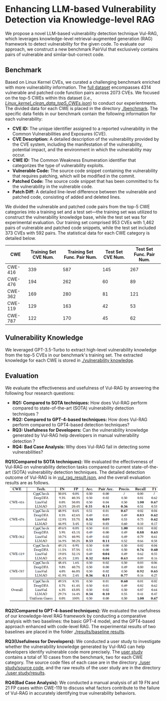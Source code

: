 # Enhancing LLM-based Vulnerability Detection via Knowledge-level RAG

We propose a novel LLM-based vulnerability detection technique Vul-RAG, which leverages knowledge-level retrieval-augmented generation (RAG) framework to detect vulnerability for the given code. To evaluate our approach, we construct a new benchmark PairVul that exclusively contains pairs of vulnerable and similar-but-correct code.

## Benchmark

Based on Linux Kernel CVEs, we curated a challenging benchmark enriched with more vulnerability information. The [full dataset](./dataset/Linux_kernel_clean_data.json) encompasses 4314 vulnerable and patched code function pairs across 2073 CVEs. We focused on the top-5 CWEs within this dataset (*i.e., [Linux_kernel_clean_data_top5_CWEs.json](./dataset/Linux_kernel_clean_data_top5_CWEs.json)*) to conduct our experientments. The divided data for each CWE is placed in the directory [./benchmark](./benchmark/). The specific data fields in our benchmark contain the following information for each vulnerability:

* **CVE ID:** The unique identifier assigned to a reported vulnerability in the Common Vulnerabilities and Exposures (CVE).
* **CVE Description:** A detailed description of the vulnerability provided by the CVE system, including the manifestation of the vulnerability, potential impact, and the environment in which the vulnerability may occur.
* **CWE ID:** The Common Weakness Enumeration identifier that categorizes the type of vulnerability exploits.
* **Vulnerable Code:** The source code snippet containing the vulnerability that requires patching, which will be modified in the commit.
* **Patched Code:** The source code snippet that has been committed to fix the vulnerability in the vulnerable code.
* **Patch Diff:** A detailed line-level difference between the vulnerable and patched code, consisting of added and deleted lines.

We divided the vulnerable and patched code pairs from the top-5 CWE categories into a training set and a test set—the training set was utilized to construct the vulnerability knowledge base, while the test set was for experimental evaluation. Our training set comprised 953 CVEs with 1,462 pairs of vulnerable and patched code snippets, while the test set included 373 CVEs with 592 pairs. The statistical data for each CWE category is detailed below.

| CWE     | Training Set CVE Num. | Training Set Func. Pair Num. | Test Set CVE Num. | Test Set Func. Pair Num. |
| ------- | --------------------- | ---------------------------- | ----------------- | ------------------------ |
| CWE-416 | 339                   | 587                          | 145               | 267                      |
| CWE-476 | 194                   | 262                          | 60                | 89                       |
| CWE-362 | 169                   | 280                          | 81                | 121                      |
| CWE-119 | 129                   | 163                          | 42                | 53                       |
| CWE-787 | 122                   | 170                          | 45                | 62                       |

## Vulnerability Knowledge

We leveraged GPT-3.5-Turbo to extract high-level vulnerability knowledge from the top-5 CVEs in our benchmark's training set. The extracted knowledge for each CWE is stored in [./vulnerability knowledge](./vulnerability%20knowledge/).

## Evaluation

We evaluate the effectiveness and usefulness of Vul-RAG by answering the following four research questions:

* **RQ1: Compared to SOTA techniques:** How does Vul-RAG perform compared to state-of-the-art (SOTA) vulnerability detection techniques？
* **RQ2: Compared to GPT-4-based techniques:** How does Vul-RAG perform compared to GPT4-based detection techniques?
* **RQ3: Usefulness for Developers:** Can the vulnerability knowledge generated by Vul-RAG help developers in manual vulnerability detection？
* **RQ4: Bad Case Analysis:** Why does Vul-RAG fail in detecting some vulnerabilities?

**RQ1(Compared to SOTA techniques):** We evaluated the effectiveness of Vul-RAG on vulnerability detection tasks compared to current state-of-the-art (SOTA) vulnerability detection techniques. The detailed detection outcome of Vul-RAG is in [vul_rag_result.json](./results/vul_rag_result.json), and the overall evaluation results are as follows.
![RQ1 result](images/RQ1%20result.png)

**RQ2(Compared to GPT-4-based techniques):** We evaluated the usefulness of our knowledge-level RAG framework by conducting a comparative analysis with two baselines: the basic GPT-4 model, and the GPT4-based approach enhanced with code-level RAG. The experimental results of two baselines are placed in the folder [./results/baseline results](./results/baseline%20results/).

**RQ3(Usefulness for Developers):** We conducted a user study to investigate whether the vulnerability knowledge generated by Vul-RAG can help developers identify vulnerable code more precisely. The [user study](./user%20study/user_study.json) contains a total of 10 cases from the benchmark, two for each CWE category. The source code files of each case are in the directory [./user study/source code](./user%20study/source%20code/), and the raw results of the user study are in the directory [./user study/results](./user%20study/results/).

**RQ4(Bad Case Analysis):** We conducted a manual analysis of all 19 FN and 21 FP cases within CWE-119 to discuss what factors contribute to the failure of Vul-RAG in accurately identifying true vulnerability behaviors.
